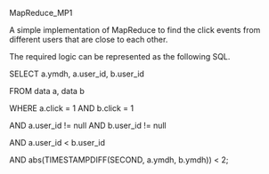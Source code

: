 MapReduce_MP1

A simple implementation of MapReduce to find the click events from different users that are close to each other. 

The required logic can be represented as the following SQL.

SELECT a.ymdh, a.user_id, b.user_id

FROM   data a, data b

WHERE  a.click = 1 AND b.click = 1

AND    a.user_id != null AND b.user_id != null

AND    a.user_id < b.user_id

AND    abs(TIMESTAMPDIFF(SECOND, a.ymdh, b.ymdh)) < 2;
